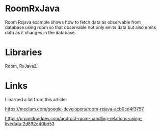 # RoomRxJava
Room Rxjava example shows how to fetch data as observable from database using room so that observable not only emits data but also emits data as it changes in the database. 

# Libraries
Room, RxJava2.

# Links
I learned a lot from this article:
 
 https://medium.com/google-developers/room-rxjava-acb0cd4f3757
 
 https://proandroiddev.com/android-room-handling-relations-using-livedata-2d892e40bd53
 

